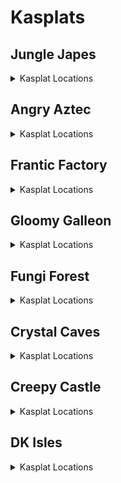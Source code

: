 # Kasplats 

## Jungle Japes
<details>
<summary>Kasplat Locations</summary>

| Map | Name | Logic |
| --- | ---- | ----- |
| Jungle Japes | Japes Kasplat: Behind Rambi Wall |  | 
| Jungle Japes | Japes Kasplat: On top of mountain |  | 
| Jungle Japes | Japes Kasplat: Beehive Area |  | 
| Jungle Japes | Japes Kasplat: Lower area of Tunnel to Beehive |  | 
| Jungle Japes | Japes Kasplat: Upper area of Tunnel to Beehive |  | 
| Japes Under Ground | Japes Kasplat: Underground | (l.vines and l.pineapple and l.ischunky) or (l.vines and (l.isdiddy or l.istiny) and l.advanced_platforming and l.settings.free_trade_items) or l.phasewalk | 
| Jungle Japes | Japes Kasplat: Near Speedy Swing Sortie Bonus |  | 
| Jungle Japes | Japes Kasplat: Near Painting Room |  | 
| Jungle Japes | Japes Kasplat: Inside Tiny's Cage | ((Events.JapesTinySwitch in l.Events or l.phasewalk or l.CanPhaseswim() or l.CanSkew(False)) and l.tiny) | 
| Jungle Japes | Japes Kasplat: Starting Area |  | 
| Jungle Japes | Japes Kasplat: Diddy Cave |  | 
| Jungle Japes | Japes Kasplat: In the river | l.swim and (l.oranges or l.HasGun(Kongs.any) or l.HasInstrument(Kongs.any)) | 
| Jungle Japes | Japes Kasplat: In the water near Rambi Wall | l.swim and (l.oranges or l.HasGun(Kongs.any) or l.HasInstrument(Kongs.any)) | 
| Jungle Japes | Japes Kasplat: Near Cranky's |  | 
| Jungle Japes | Japes Kasplat: In the Troff 'n' Scoff Alcove |  | 
| Japes Mountain | Japes Kasplat: Inside the Mountain |  | 
| Japes Tiny Hive | Japes Kasplat: Inside the Shell |  | 
| Jungle Japes | Japes Kasplat: Up the Hill to the Painting Room | (l.lanky and l.handstand) or (l.tiny and l.twirl) or l.CanMoonkick() or ((l.phasewalk or l.generalclips) and (l.istiny or l.isdiddy)) | 
| Jungle Japes | Japes Kasplat: In the Minecart Exit |  | 
</details>

## Angry Aztec
<details>
<summary>Kasplat Locations</summary>

| Map | Name | Logic |
| --- | ---- | ----- |
| Angry Aztec | Aztec Kasplat: In the Sealed Quicksand Tunnel |  | 
| Angry Aztec | Aztec Kasplat: On the Oasis |  | 
| Angry Aztec | Aztec Kasplat: On the Llama's Cage | l.vines or (l.jetpack and l.isdiddy) or (l.advanced_platforming and (l.istiny or l.isdiddy)) or l.CanMoonkick() | 
| Angry Aztec | Aztec Kasplat: Near the giant boulder |  | 
| Angry Aztec | Aztec Kasplat: Behind the DK Stone Door | l.phasewalk or (l.coconut and ((l.strongKong and l.isdonkey) or (l.twirl and l.istiny))) | 
| Aztec Llama Temple | Aztec Kasplat: In the lava room in Llama Temple |  | 
| Angry Aztec | Aztec Kasplat: Near the Hunky Chunky Barrel |  | 
| Angry Aztec | Aztec Kasplat: On Tiny Temple | l.jetpack | 
| Angry Aztec | Aztec Kasplat: In the Vase Room | (l.chunky and l.pineapple) or l.phasewalk | 
| Angry Aztec | Aztec Kasplat: Behind the 5-Door Temple |  | 
| Angry Aztec | Aztec Kasplat: Near Snide's |  | 
| Aztec Llama Temple | Aztec Kasplat: Below the Llama in Llama Temple |  | 
| Aztec Tiny Temple | Aztec Kasplat: In the Free Tiny Room |  | 
| Aztec Chunky5DTemple | Aztec Kasplat: In Chunky 5-Door Temple | (l.pineapple and l.ischunky) or l.phasewalk | 
| Angry Aztec | Aztec Kasplat: Behind the Beetle Race |  | 
| Aztec Llama Temple | Aztec Kasplat: Inside the Llama Temple Matching Game | l.grape or l.phasewalk | 
| Aztec Tiny Temple | Aztec Kasplat: Inside Tiny Temple by Mini Monkey Barrel |  | 
| Aztec Donkey5DTemple | Aztec Kasplat: In Donkey 5-Door Temple | (l.coconut or l.phasewalk) and l.isdonkey | 
</details>

## Frantic Factory
<details>
<summary>Kasplat Locations</summary>

| Map | Name | Logic |
| --- | ---- | ----- |
| Frantic Factory | Factory Kasplat: Starting Area |  | 
| Frantic Factory | Factory Kasplat: Near the Power Hut |  | 
| Frantic Factory | Factory Kasplat: Down the pole covered by a Hatch |  | 
| Frantic Factory | Factory Kasplat: In the Dark Room | (l.punch and l.chunky) or l.phasewalk | 
| Frantic Factory | Factory Kasplat: On the lowest platform in Production Room |  | 
| Frantic Factory | Factory Kasplat: Near the slippery pipe in Production Room |  | 
| Frantic Factory | Factory Kasplat: At the base of Production Room |  | 
| Frantic Factory | Factory Kasplat: In Research and Development |  | 
| Frantic Factory | Factory Kasplat: Below the pole to the DK Arcade Machine |  | 
| Frantic Factory | Factory Kasplat: In Block Tower Room |  | 
| Frantic Factory | Factory Kasplat: Near Snide's |  | 
| Factory Power Hut | Factory Kasplat: In the Power Shed |  | 
| Frantic Factory | Factory Kasplat: In Research and Development by the Slot Car Race |  | 
| Frantic Factory | Factory Kasplat: Inside Tiny's Shooting Game | l.mini or l.phasewalk | 
| Factory Crusher | Factory Kasplat: Inside the Crusher Room |  | 
| Frantic Factory | Factory Kasplat: Past the Tiny Bonus Barrel in Upper Production | l.twirl | 
| Frantic Factory | Factory Kasplat: In Lanky's Piano Game | l.trombone or l.CanAccessRNDRoom() | 
</details>

## Gloomy Galleon
<details>
<summary>Kasplat Locations</summary>

| Map | Name | Logic |
| --- | ---- | ----- |
| Gloomy Galleon | Galleon Kasplat: On the Lighthouse island |  | 
| Gloomy Galleon | Galleon Kasplat: On Diddy's Gold Tower |  | 
| Gloomy Galleon | Galleon Kasplat: In the Alcove near the Lighthouse |  | 
| Gloomy Galleon | Galleon Kasplat: On the platforms in Cannon Game Room | l.CanGetOnCannonGamePlatform() | 
| Gloomy Galleon | Galleon Kasplat: Near the Troff 'n' Scoff near Cranky's |  | 
| Gloomy Galleon | Galleon Kasplat: On the Cactus near the sunken submarine |  | 
| Gloomy Galleon | Galleon Kasplat: On the Crown Pad | (l.punch and l.chunky) or l.phasewalk or l.CanSkew(False) | 
| Gloomy Galleon | Galleon Kasplat: Next to Cranky's |  | 
| Galleon Lighthouse | Galleon Kasplat: Inside the Lighthouse at the Top |  | 
| Galleon Mechafish | Galleon Kasplat: Inside the Mechfish |  | 
| Gloomy Galleon | Galleon Kasplat: On Lanky's Gold Tower | (Events.WaterSwitch in l.Events or (Events.ShipyardEnguarde in l.Events and Events.ShipyardTreasureRoomOpened in l.Events and l.advanced_platforming)) | 
| Galleon Sick Bay | Galleon Kasplat: In Chunky's Drunk Ship |  | 
| Gloomy Galleon | Galleon Kasplat: On the Middle Deck of the Shipwreck |  | 
| Gloomy Galleon | Galleon Kasplat: Starting Area |  | 
| Gloomy Galleon | Galleon Kasplat: Inside a Punchable Chest | l.punch and l.chunky | 
| Gloomy Galleon | Galleon Kasplat: Also on the Cactus near the sunken submarine |  | 
</details>

## Fungi Forest
<details>
<summary>Kasplat Locations</summary>

| Map | Name | Logic |
| --- | ---- | ----- |
| Fungi Forest | Forest Kasplat: Behind the Diddy Dark Barn |  | 
| Fungi Forest | Forest Kasplat: Behind the beanstalk |  | 
| Fungi Forest | Forest Kasplat: Near the rocketbarrel near the Giant Mushroom |  | 
| Fungi Forest | Forest Kasplat: On the top floor of the Giant Mushroom |  | 
| Fungi Forest | Forest Kasplat: Near the sleeping Rabbit |  | 
| Fungi Forest | Forest Kasplat: Near the Troff 'n' Scoff near the Owl's Tree |  | 
| Fungi Forest | Forest Kasplat: Behind DK's Barn |  | 
| Forest Giant Mushroom | Forest Kasplat: Inside the Giant Mushroom |  | 
| Fungi Forest | Forest Kasplat: Under the Owl's Tree |  | 
| Fungi Forest | Forest Kasplat: On a low platform on the exterior of Giant Mushroom |  | 
| Fungi Forest | Forest Kasplat: On a high platform on the exterior of Giant Mushroom |  | 
| Fungi Forest | Forest Kasplat: Behind the Cuckoo Clock |  | 
| Forest Mill Front | Forest Kasplat: Inside the mill |  | 
| Fungi Forest | Forest Kasplat: In the moat around the Giant Mushroom | l.swim and (l.oranges or l.HasGun(Kongs.any) or l.HasInstrument(Kongs.any)) | 
| Fungi Forest | Forest Kasplat: At the very top of the Giant Mushroom | l.jetpack or l.handstand | 
| Fungi Forest | Forest Kasplat: On the Mill Roof |  | 
| Fungi Forest | Forest Kasplat: In the Minecart Exit Well |  | 
| Forest Lanky Mushrooms Room | Forest Kasplat: In the Lanky Mushroom Slam Room |  | 
| Forest Spider | Forest Kasplat: In the Spider Boss |  | 
| Forest Winch Room | Forest Kasplat: In the Winch Room |  | 
| Forest Chunky Face Room | Forest Kasplat: In Chunky's Face Shooting Room |  | 
</details>

## Crystal Caves
<details>
<summary>Kasplat Locations</summary>

| Map | Name | Logic |
| --- | ---- | ----- |
| Crystal Caves | Caves Kasplat: Near Snide's |  | 
| Crystal Caves | Caves Kasplat: In the room with Tiny's Bonus Barrel |  | 
| Crystal Caves | Caves Kasplat: Inside an Ice Shield | Events.CavesLargeBoulderButton in l.Events or (l.generalclips and l.ischunky) | 
| Crystal Caves | Caves Kasplat: On the Cabin with 5 Doors |  | 
| Crystal Caves | Caves Kasplat: Across the river from Candy's |  | 
| Crystal Caves | Caves Kasplat: In the room with the Giant Boulder |  | 
| Crystal Caves | Caves Kasplat: Near the Ice Castle |  | 
| Crystal Caves | Caves Kasplat: In the Hidden Room by Funky's |  | 
| Crystal Caves | Caves Kasplat: On the platform near Funky's |  | 
| Crystal Caves | Caves Kasplat: By the Far Warp 2 |  | 
| Crystal Caves | Caves Kasplat: On the 5-Door Igloo |  | 
| Crystal Caves | Caves Kasplat: In the water by the Baboon Blast Pad |  | 
| Crystal Caves | Caves Kasplat: Inbetween Funky's and the Ice Castle |  | 
| Caves Lanky Race | Caves Kasplat: At the Start of the Beetle Race |  | 
| Crystal Caves | Caves Kasplat: With the Giant Kosha |  | 
| Caves Diddy Igloo | Caves Kasplat: In Diddy's Igloo |  | 
| Caves Donkey Cabin | Caves Kasplat: In Donkey's Shooting Cabin |  | 
| Crystal Caves | Caves Kasplat: In the Gorilla Gone Cave | (l.punch and l.chunky) or l.phasewalk or l.CanPhaseswim() | 
| Crystal Caves | Caves Kasplat: Starting Area |  | 
</details>

## Creepy Castle
<details>
<summary>Kasplat Locations</summary>

| Map | Name | Logic |
| --- | ---- | ----- |
| Castle Lower Cave | Castle Kasplat: Behind the Mausoleum |  | 
| Castle Dungeon | Castle Kasplat: Inside the Dungeon |  | 
| Creepy Castle | Castle Kasplat: Near the Troff 'n' Scoff at the back of Castle |  | 
| Castle Ballroom | Castle Kasplat: Inside the Ballroom |  | 
| Creepy Castle | Castle Kasplat: At the top of the Castle |  | 
| Castle Tree | Castle Kasplat: Inside the Tree | (l.coconut or l.phasewalk or l.generalclips) and l.isdonkey | 
| Castle Lower Cave | Castle Kasplat: In the Lower Cave straight ahead |  | 
| Creepy Castle | Castle Kasplat: Near the upper Warp 2 |  | 
| Creepy Castle | Castle Kasplat: Near the Crypt Entrance on a lone platform |  | 
| Castle Upper Cave | Castle Kasplat: Near Candy's |  | 
| Creepy Castle | Castle Kasplat: In the water near the Tree | l.swim and (l.oranges or l.HasGun(Kongs.any) or l.HasInstrument(Kongs.any)) | 
| Creepy Castle | Castle Kasplat: Near Cranky's Hut |  | 
| Creepy Castle | Castle Kasplat: Near the Rocketbarrel by the drawbridge |  | 
| Castle Greenhouse | Castle Kasplat: Inside the Greenhouse Maze |  | 
| Castle Museum | Castle Kasplat: By the Mysterious Pedestal in the Museum | l.monkeyport or l.phasewalk | 
| Castle Dungeon | Castle Kasplat: In a Cage in the Dungeon | l.punch or l.phasewalk | 
| Castle Crypt | Castle Kasplat: By the Entrance to the Minecart | l.coconut or l.phasewalk or l.generalclips | 
| Castle Library | Castle Kasplat: In the Library |  | 
| Creepy Castle | Castle Kasplat: In the Clouds | l.jetpack | 
</details>

## DK Isles
<details>
<summary>Kasplat Locations</summary>

| Map | Name | Logic |
| --- | ---- | ----- |
| Isles | Isles Kasplat: On the Beaver Beach |  | 
| Frantic Factory Lobby | Isles Kasplat: Inside Factory Lobby above the DK Portal | (l.grab and l.donkey) or l.CanMoonkick() or (l.advanced_platforming and (l.istiny or l.isdiddy or l.ischunky)) | 
| Hideout Helm Lobby | Isles Kasplat: Inside Hideout Helm Lobby | (l.scope and l.coconut) or (l.twirl and l.tiny and l.advanced_platforming) | 
| Creepy Castle Lobby | Isles Kasplat: Inside Creepy Castle Lobby | (l.coconut and l.donkey) or l.phasewalk | 
| Crystal Caves Lobby | Isles Kasplat: Inside Crystal Caves Lobby | (l.punch and l.chunky) or l.phasewalk or l.ledgeclip | 
| Frantic Factory Lobby | Isles Kasplat: Inside Factory Lobby in the ? Box | l.punch and l.chunky | 
| Gloomy Galleon Lobby | Isles Kasplat: Inside Gloomy Galleon Lobby |  | 
| Isles | Isles Kasplat: Inside the Rock which is blown up | Events.IslesChunkyBarrelSpawn in l.Events and l.hunkyChunky and l.Slam and l.chunky | 
| Isles | Isles Kasplat: At the back of Kroc Isle halfway up |  | 
| Isles | Isles Kasplat: On the Big X Platform |  | 
| Isles | Isles Kasplat: Behind the house to Fungi Lobby |  | 
| Crystal Caves Lobby | Isles Kasplat: On the upper platform in Caves Lobby | l.jetpack | 
| Angry Aztec Lobby | Isles Kasplat: Behind the Feather Gate in Aztec Lobby | l.feather or l.phasewalk | 
| KLumsy | Isles Kasplat: Inside the Prison Sprint Cage | (l.sprint and l.lanky) or l.phasewalk | 
| Jungle Japes Lobby | Isles Kasplat: Inside Jungle Japes Lobby |  | 
| Isles | Isles Kasplat: By the Upper Monkeyport Pad |  | 
| Isles Snide Room | Isles Kasplat: Near Snide's |  | 
| Isles | Isles Kasplat: On top of Angry Aztec Lobby |  | 
| Isles | Isles Kasplat: Beneath the Waterfall | l.swim and (l.oranges or l.HasGun(Kongs.any) or l.HasInstrument(Kongs.any)) | 
</details>
